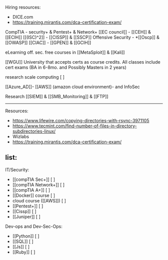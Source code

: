 Hiring resources: 
-	DICE.com
-	https://training.mirantis.com/dca-certification-exam/

CompTIA - security+ & Pentest+ & Network+
[[EC council]] - [[CEH]] & [[ECIH]]
[[(ISC)^2]] - [[CISSP]] & [[SSCP]]
Offensive Security - *[[Oscp]] & [[OWASP]]
[[CIAC]] - [[GPEN]] & [[GCIH]]

eLearning off. sec. free courses in [[MetaSploit]] & [[Kali]]

[[WGU]] University that accepts certs as course credits. All classes include cert exams
(BA in 6-8mo. and Possibly Masters in 2 years)

research scale computing [ ]

[[Azure_AD]]- [[AWS]] (amazon cloud environment)- and InfoSec 

Research [[SIEM]] & [[SMB_Monitoring]] & [[FTP]]

--------------------------------------------------------------------------------

Resources:

-	https://www.lifewire.com/copying-directories-with-rsync-3971105
-	https://www.tecmint.com/find-number-of-files-in-directory-subdirectories-linux/
-	Wizlabs
-	https://training.mirantis.com/dca-certification-exam/


list:
--------------------------------------------------------------------------------
IT/Security:

-	[[compTIA Sec+]] [ ]
-	[[compTIA Network+]] [ ]
-	[[compTIA A+]] [ ]
-	[[Docker]] course [ ]
-	cloud course ([[AWS]]) [ ]
-	[[Pentest+]] [ ]
-	[[Cissp]] [ ]
-	[[Juniper]] [ ]

Dev-ops and Dev-Sec-Ops:

-	[[Python]] [ ]
-	[[SQL]] [ ]
-	[[Js]] [ ]
-	[[Ruby]] [ ]
